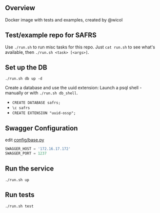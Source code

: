 ## Overview

Docker image with tests and examples, created by @wicol

## Test/example repo for SAFRS

Use `./run.sh` to run misc tasks for this repo. Just `cat run.sh` to see what's available,
then `./run.sh <task> [<args>]`.

## Set up the DB
`./run.sh db up -d`

Create a database and use the uuid extension:
Launch a psql shell - manually or with `./run.sh db_shell`.

* `CREATE DATABASE safrs;`
* `\c safrs`
* `CREATE EXTENSION "uuid-ossp";`

## Swagger Configuration

edit [config/base.py](config/base.py) 

```python
SWAGGER_HOST = '172.16.17.172'
SWAGGER_PORT = 1237
```


## Run the service
`./run.sh up`

## Run tests
`./run.sh test`
